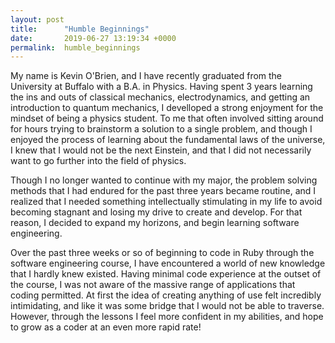 ```yaml
---
layout: post
title:      "Humble Beginnings"
date:       2019-06-27 13:19:34 +0000
permalink:  humble_beginnings
---
```


My name is Kevin O'Brien, and I have recently graduated from the University at Buffalo with a B.A. in Physics. Having spent 3 years learning the ins and outs of classical mechanics, electrodynamics, and getting an introduction to quantum mechanics, I develloped a strong enjoyment for the mindset of being a physics student. To me that often involved sitting around for hours trying to brainstorm a solution to a single problem, and though I enjoyed the process of learning about the fundamental laws of the universe, I knew that I would not be the next Einstein, and that I did not necessarily want to go further into the field of physics. 

Though I no longer wanted to continue with my major, the problem solving methods that I had endured for the past three years became routine, and I realized that I needed something intellectually stimulating in my life to avoid becoming stagnant and losing my drive to create and develop. For that reason, I decided to expand my horizons, and begin learning software engineering. 

Over the past three weeks or so of beginning to code in Ruby through the software engineering course, I have encountered a world of new knowledge that I hardly knew existed. Having minimal code experience at the outset of the course, I was not aware of the massive range of applications that coding permitted. At first the idea of creating anything of use felt incredibly intimidating, and like it was some bridge that I would not be able to traverse. However, through the lessons I feel more confident in my abilities, and hope to grow as a coder at an even more rapid rate!
